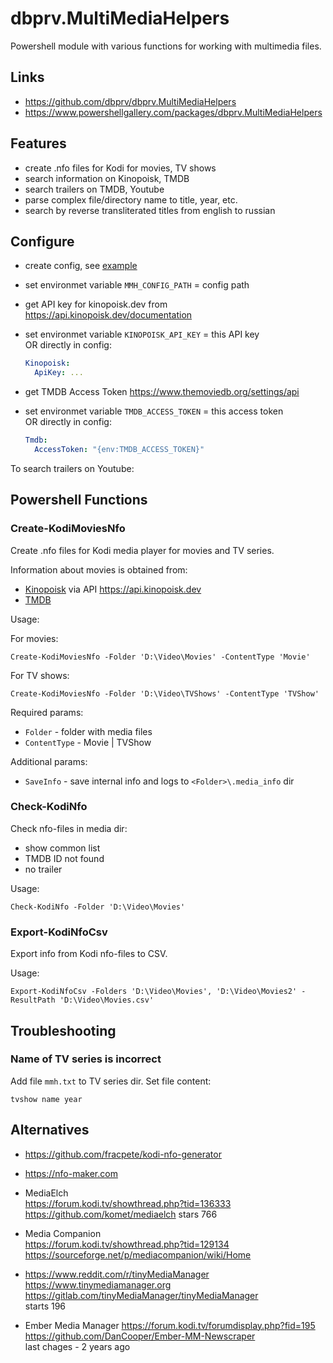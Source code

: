 ﻿# dbprv.MultiMediaHelpers

Powershell module with various functions for working with multimedia files.

## Links

- https://github.com/dbprv/dbprv.MultiMediaHelpers
- https://www.powershellgallery.com/packages/dbprv.MultiMediaHelpers

## Features

- create .nfo files for Kodi for movies, TV shows
- search information on Kinopoisk, TMDB
- search trailers on TMDB, Youtube
- parse complex file/directory name to title, year, etc.
- search by reverse transliterated titles from english to russian

## Configure

- create config, see [example](examples/configs/multimedia_helpers.yml)
- set environmet variable `MMH_CONFIG_PATH` = config path

- get API key for kinopoisk.dev from  https://api.kinopoisk.dev/documentation
- set environmet variable `KINOPOISK_API_KEY` = this API key \
  OR directly in config:
  ```yaml
  Kinopoisk:
    ApiKey: ...
  ```

- get TMDB Access Token https://www.themoviedb.org/settings/api
- set environmet variable `TMDB_ACCESS_TOKEN` = this access token \
  OR directly in config:
  ```yaml
  Tmdb:
    AccessToken: "{env:TMDB_ACCESS_TOKEN}"
  ```

To search trailers on Youtube:


## Powershell Functions

### Create-KodiMoviesNfo

Create .nfo files for Kodi media player for movies and TV series.

Information about movies is obtained from:
- [Kinopoisk](https://www.kinopoisk.ru) via API https://api.kinopoisk.dev
- [TMDB](https://www.themoviedb.org)

Usage:

For movies:
```pwsh
Create-KodiMoviesNfo -Folder 'D:\Video\Movies' -ContentType 'Movie'
```

For TV shows:
```pwsh
Create-KodiMoviesNfo -Folder 'D:\Video\TVShows' -ContentType 'TVShow'
```

Required params:
- `Folder` - folder with media files
- `ContentType` -  Movie | TVShow

Additional params:
- `SaveInfo` - save internal info and logs to `<Folder>\.media_info` dir


### Check-KodiNfo

Check nfo-files in media dir:
- show common list
- TMDB ID not found
- no trailer

Usage:
```
Check-KodiNfo -Folder 'D:\Video\Movies'
```

### Export-KodiNfoCsv

Export info from Kodi nfo-files to CSV.

Usage:
```
Export-KodiNfoCsv -Folders 'D:\Video\Movies', 'D:\Video\Movies2' -ResultPath 'D:\Video\Movies.csv'
```

## Troubleshooting

### Name of TV series is incorrect
Add file `mmh.txt` to TV series dir. Set file content:
```
tvshow name year
```

## Alternatives

- https://github.com/fracpete/kodi-nfo-generator

- https://nfo-maker.com

- MediaElch \
  https://forum.kodi.tv/showthread.php?tid=136333 \
  https://github.com/komet/mediaelch
  stars 766

- Media Companion \
  https://forum.kodi.tv/showthread.php?tid=129134 \
  https://sourceforge.net/p/mediacompanion/wiki/Home

- https://www.reddit.com/r/tinyMediaManager \
  https://www.tinymediamanager.org \
  https://gitlab.com/tinyMediaManager/tinyMediaManager \
  starts 196

- Ember Media Manager https://forum.kodi.tv/forumdisplay.php?fid=195 \
  https://github.com/DanCooper/Ember-MM-Newscraper \
  last chages - 2 years ago
